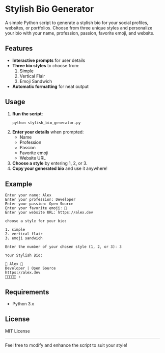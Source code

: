 # Stylish Bio Generator

A simple Python script to generate a stylish bio for your social profiles, websites, or portfolios. Choose from three unique styles and personalize your bio with your name, profession, passion, favorite emoji, and website.

## Features

- **Interactive prompts** for user details
- **Three bio styles** to choose from:
    1. Simple
    2. Vertical Flair
    3. Emoji Sandwich
- **Automatic formatting** for neat output

## Usage

1. **Run the script**:
     ```bash
     python stylish_bio_generator.py
     ```
2. **Enter your details** when prompted:
     - Name
     - Profession
     - Passion
     - Favorite emoji
     - Website URL
3. **Choose a style** by entering 1, 2, or 3.
4. **Copy your generated bio** and use it anywhere!

## Example

```
Enter your name: Alex
Enter your profession: Developer
Enter your passion: Open Source
Enter your favorite emoji: 🚀
Enter your website URL: https://alex.dev

choose a style for your bio:

1. simple 
2. vertical flair 
3. emoji sandwich 

Enter the number of your chosen style (1, 2, or 3): 3

Your Stylish Bio:

🚀 Alex 🚀
Developer | Open Source
https://alex.dev 
🚀🚀🚀🚀🚀 ✌
```

## Requirements

- Python 3.x

## License

MIT License

---

Feel free to modify and enhance the script to suit your style!